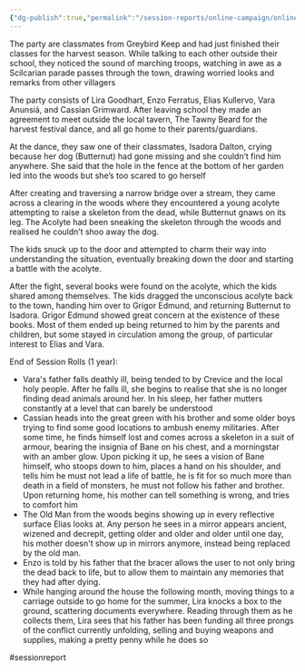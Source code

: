 ```yaml
---
{"dg-publish":true,"permalink":"/session-reports/online-campaign/online-campaign-session-1/"}
---
```



The party are classmates from Greybird Keep and had just finished their classes for the harvest season. While talking to each other outside their school, they noticed the sound of marching troops, watching in awe as a Scilcarian parade passes through the town, drawing worried looks and remarks from other villagers

The party consists of Lira Goodhart, Enzo Ferratus, Elias Kullervo, Vara Anunsiá, and Cassian Grimward. After leaving school they made an agreement to meet outside the local tavern, The Tawny Beard for the harvest festival dance, and all go home to their parents/guardians.

At the dance, they saw one of their classmates, Isadora Dalton, crying because her dog (Butternut) had gone missing and she couldn’t find him anywhere. She said that the hole in the fence at the bottom of her garden led into the woods but she’s too scared to go herself

After creating and traversing a narrow bridge over a stream, they came across a clearing in the woods where they encountered a young acolyte attempting to raise a skeleton from the dead, while Butternut gnaws on its leg. The Acolyte had been sneaking the skeleton through the woods and realised he couldn’t shoo away the dog. 

The kids snuck up to the door and attempted to charm their way into understanding the situation, eventually breaking down the door and starting a battle with the acolyte.

After the fight, several books were found on the acolyte, which the kids shared among themselves. The kids dragged the unconscious acolyte back to the town, handing him over to Grigor Edmund, and returning Butternut to Isadora. Grigor Edmund showed great concern at the existence of these books. Most of them ended up being returned to him by the parents and children, but some stayed in circulation among the group, of particular interest to Elias and Vara.

End of Session Rolls (1 year):
- Vara's father falls deathly ill, being tended to by Crevice and the local holy people. After he falls ill, she begins to realise that she is no longer finding dead animals around her. In his sleep, her father mutters constantly at a level that can barely be understood
-  Cassian heads into the great green with his brother and some older boys trying to find some good locations to ambush enemy militaries. After some time, he finds himself lost and comes across a skeleton in a suit of armour, bearing the insignia of Bane on his chest, and a morningstar with an amber glow. Upon picking it up, he sees a vision of Bane himself, who stoops down to him, places a hand on his shoulder, and tells him he must not lead a life of battle, he is fit for so much more than death in a field of monsters, he must not follow his father and brother. Upon returning home, his mother can tell something is wrong, and tries to comfort him
- The Old Man from the woods begins showing up in every reflective surface Elias looks at. Any person he sees in a mirror appears ancient, wizened and decrepit, getting older and older and older until one day, his mother doesn't show up in mirrors anymore, instead being replaced by the old man. 
- Enzo is told by his father that the bracer allows the user to not only bring the dead back to life, but to allow them to maintain any memories that they had after dying.
- While hanging around the house the following month, moving things to a carriage outside to go home for the summer, Lira knocks a box to the ground, scattering documents everywhere. Reading through them as he collects them, Lira sees that his father has been funding all three prongs of the conflict currently unfolding, selling and buying weapons and supplies, making a pretty penny while he does so

#sessionreport 